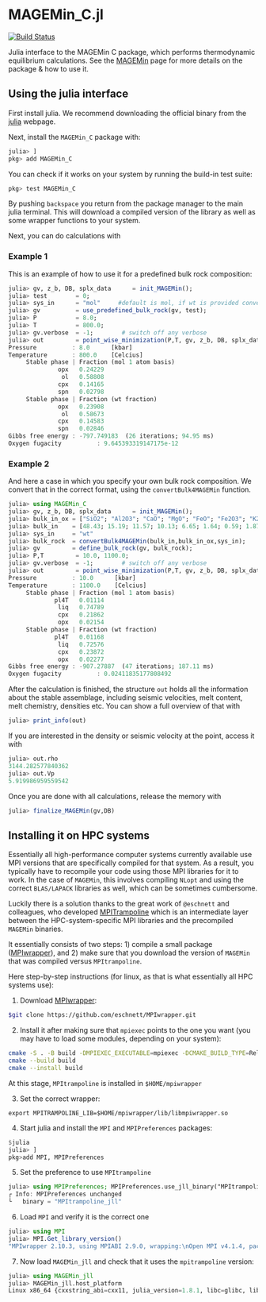 # MAGEMin_C.jl

[![Build Status](https://github.com/ComputationalThermodynamics/MAGEMin_C.jl/workflows/CI/badge.svg)](https://github.com/ComputationalThermodynamics/MAGEMin_C.jl/actions)


Julia interface to the MAGEMin C package, which performs thermodynamic equilibrium calculations.
See the [MAGEMin](https://github.com/ComputationalThermodynamics/MAGEMin) page for more details on the package & how to use it.

## Using the julia interface 
First install julia. We recommend downloading the official binary from the [julia](julialang.org) webpage. 

Next, install the `MAGEMin_C` package with: 
```julia
julia> ]
pkg> add MAGEMin_C
```
You can check if it works on your system by running the build-in test suite:
```julia
pkg> test MAGEMin_C
```

By pushing `backspace` you return from the package manager to the main julia terminal. This will download a compiled version of the library as well as some wrapper functions to your system.

Next, you can do calculations with
### Example 1

This is an example of how to use it for a predefined bulk rock composition:
```julia
julia> gv, z_b, DB, splx_data      = init_MAGEMin();
julia> test        = 0;
julia> sys_in      = "mol"     #default is mol, if wt is provided conversion will be done internally (MAGEMin works on mol basis)
julia> gv          = use_predefined_bulk_rock(gv, test);
julia> P           = 8.0;
julia> T           = 800.0;
julia> gv.verbose  = -1;        # switch off any verbose
julia> out         = point_wise_minimization(P,T, gv, z_b, DB, splx_data, sys_in)
Pressure          : 8.0      [kbar]
Temperature       : 800.0    [Celcius]
     Stable phase | Fraction (mol 1 atom basis) 
              opx   0.24229 
               ol   0.58808 
              cpx   0.14165 
              spn   0.02798 
     Stable phase | Fraction (wt fraction) 
              opx   0.23908 
               ol   0.58673 
              cpx   0.14583 
              spn   0.02846 
Gibbs free energy : -797.749183  (26 iterations; 94.95 ms)
Oxygen fugacity          : 9.645393319147175e-12
```

### Example 2
And here a case in which you specify your own bulk rock composition. 
We convert that in the correct format, using the `convertBulk4MAGEMin` function. 
```julia
julia> using MAGEMin_C
julia> gv, z_b, DB, splx_data      = init_MAGEMin();
julia> bulk_in_ox = ["SiO2"; "Al2O3"; "CaO"; "MgO"; "FeO"; "Fe2O3"; "K2O"; "Na2O"; "TiO2"; "Cr2O3"; "H2O"];
julia> bulk_in    = [48.43; 15.19; 11.57; 10.13; 6.65; 1.64; 0.59; 1.87; 0.68; 0.0; 3.0];
julia> sys_in     = "wt"
julia> bulk_rock  = convertBulk4MAGEMin(bulk_in,bulk_in_ox,sys_in);
julia> gv         = define_bulk_rock(gv, bulk_rock);
julia> P,T         = 10.0, 1100.0;
julia> gv.verbose  = -1;        # switch off any verbose
julia> out         = point_wise_minimization(P,T, gv, z_b, DB, splx_data, sys_in)
Pressure          : 10.0      [kbar]
Temperature       : 1100.0    [Celcius]
     Stable phase | Fraction (mol 1 atom basis) 
             pl4T   0.01114 
              liq   0.74789 
              cpx   0.21862 
              opx   0.02154 
     Stable phase | Fraction (wt fraction) 
             pl4T   0.01168 
              liq   0.72576 
              cpx   0.23872 
              opx   0.02277 
Gibbs free energy : -907.27887  (47 iterations; 187.11 ms)
Oxygen fugacity          : 0.02411835177808492
```

After the calculation is finished, the structure `out` holds all the information about the stable assemblage, including seismic velocities, melt content, melt chemistry, densities etc.
You can show a full overview of that with
```julia
julia> print_info(out)
```
If you are interested in the density or seismic velocity at the point,  access it with
```julia
julia> out.rho
3144.282577840362
julia> out.Vp
5.919986959559542
```
Once you are done with all calculations, release the memory with
```julia
julia> finalize_MAGEMin(gv,DB)
```




## Installing it on HPC systems

Essentially all high-performance computer systems currently available use MPI versions that are specifically compiled for that system. As a result, you typically have to recompile your code using those MPI libraries for it to work. In the case of `MAGEMin`, this involves compiling `NLopt` and using the correct `BLAS/LAPACK` libraries as well, which can be sometimes cumbersome.

Luckily there is a solution thanks to the great work of `@eschnett` and colleagues, who developed [MPITrampoline](https://github.com/eschnett/MPItrampoline) which is an intermediate layer between the HPC-system-specific MPI libraries and the precompiled `MAGEMin` binaries. 

It essentially consists of two steps: 1) compile a small package ([MPIwrapper](https://github.com/eschnett/MPIwrapper)), and 2) make sure that you download the version of `MAGEMin` that was compiled versus `MPItrampoline`.

Here step-by-step instructions (for linux, as that is what essentially all HPC systems use):

1) Download [MPIwrapper](https://github.com/eschnett/MPIwrapper): 
```bash
$git clone https://github.com/eschnett/MPIwrapper.git 
```

2) Install it after making sure that `mpiexec` points to the one you want (you may have to load some modules, depending on your system):
```bash
cmake -S . -B build -DMPIEXEC_EXECUTABLE=mpiexec -DCMAKE_BUILD_TYPE=RelWithDebInfo -DCMAKE_INSTALL_PREFIX=$HOME/mpiwrapper
cmake --build build
cmake --install build
```
At this stage, `MPItrampoline` is installed in `$HOME/mpiwrapper`

3) Set the correct wrapper:
```
export MPITRAMPOLINE_LIB=$HOME/mpiwrapper/lib/libmpiwrapper.so
```

4) Start julia and install the `MPI` and `MPIPreferences` packages:
```julia
$julia
julia> ]
pkg>add MPI, MPIPreferences
```

5) Set the preference to use `MPItrampoline`
```julia
julia> using MPIPreferences; MPIPreferences.use_jll_binary("MPItrampoline_jll")
┌ Info: MPIPreferences unchanged
└   binary = "MPItrampoline_jll"
```

6) Load `MPI` and verify it is the correct one
```julia
julia> using MPI
julia> MPI.Get_library_version()
"MPIwrapper 2.10.3, using MPIABI 2.9.0, wrapping:\nOpen MPI v4.1.4, package: Open MPI boris@Pluton Distribution, ident: 4.1.4, repo rev: v4.1.4, May 26, 2022"
```

7) Now load `MAGEMin_jll` and check that it uses the `mpitrampoline` version:
```julia
julia> using MAGEMin_jll
julia> MAGEMin_jll.host_platform
Linux x86_64 {cxxstring_abi=cxx11, julia_version=1.8.1, libc=glibc, libgfortran_version=5.0.0, mpi=mpitrampoline}
```

